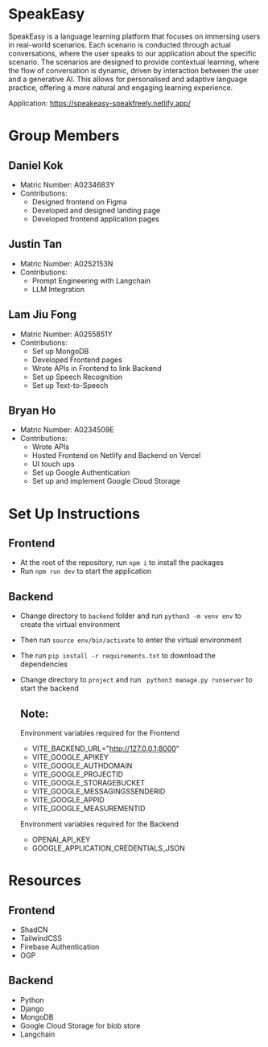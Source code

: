 # SpeakEasy

SpeakEasy is a language learning platform that focuses on immersing users in real-world scenarios. Each scenario is conducted through actual conversations, where the user speaks to our application about the specific scenario. The scenarios are designed to provide contextual learning, where the flow of conversation is dynamic, driven by interaction between the user and a generative AI. This allows for personalised and adaptive language practice, offering a more natural and engaging learning experience.

Application: https://speakeasy-speakfreely.netlify.app/

# Group Members

## Daniel Kok

- Matric Number: A0234683Y
- Contributions:
  - Designed frontend on Figma
  - Developed and designed landing page
  - Developed frontend application pages

## Justin Tan

- Matric Number: A0252153N
- Contributions:
  - Prompt Engineering with Langchain
  - LLM Integration

## Lam Jiu Fong

- Matric Number: A0255851Y
- Contributions:
  - Set up MongoDB
  - Developed Frontend pages
  - Wrote APIs in Frontend to link Backend
  - Set up Speech Recognition
  - Set up Text-to-Speech

## Bryan Ho

- Matric Number: A0234509E
- Contributions:
  - Wrote APIs
  - Hosted Frontend on Netlify and Backend on Vercel
  - UI touch ups
  - Set up Google Authentication
  - Set up and implement Google Cloud Storage

# Set Up Instructions

## Frontend

- At the root of the repository, run `npm i` to install the packages
- Run `npm run dev` to start the application

## Backend

- Change directory to `backend` folder and run `python3 -m venv env` to create the virtual environment
- Then run `source env/bin/activate` to enter the virtual environment
- The run `pip install -r requirements.txt` to download the dependencies
- Change directory to `project` and run ` python3 manage.py runserver` to start the backend

  ## Note:

  Environment variables required for the Frontend

  - VITE_BACKEND_URL="http://127.0.0.1:8000"
  - VITE_GOOGLE_APIKEY
  - VITE_GOOGLE_AUTHDOMAIN
  - VITE_GOOGLE_PROJECTID
  - VITE_GOOGLE_STORAGEBUCKET
  - VITE_GOOGLE_MESSAGINGSSENDERID
  - VITE_GOOGLE_APPID
  - VITE_GOOGLE_MEASUREMENTID

  Environment variables required for the Backend

  - OPENAI_API_KEY
  - GOOGLE_APPLICATION_CREDENTIALS_JSON

# Resources

## Frontend

- ShadCN
- TailwindCSS
- Firebase Authentication
- OGP

## Backend

- Python
- Django
- MongoDB
- Google Cloud Storage for blob store
- Langchain
